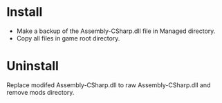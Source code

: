 # Install
* Make a backup of the Assembly-CSharp.dll file in Managed directory.
* Copy all files in game root directory.

# Uninstall
Replace modifed Assembly-CSharp.dll to raw Assembly-CSharp.dll and remove mods directory.